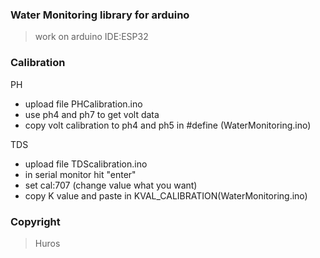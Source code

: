 ### Water Monitoring library for arduino
> work on arduino IDE:ESP32

### Calibration

PH
- upload file PHCalibration.ino
- use ph4 and ph7 to get volt data
- copy volt calibration to ph4 and ph5 in #define (WaterMonitoring.ino)

TDS
- upload file TDScalibration.ino
- in serial monitor hit "enter"
- set cal:707 (change value what you want)
- copy K value and paste in KVAL_CALIBRATION(WaterMonitoring.ino)

### Copyright 
> Huros
